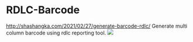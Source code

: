 # RDLC-Barcode
http://shashangka.com/2021/02/27/generate-barcode-rdlc/
Generate multi column barcode using rdlc reporting tool.
<img src="http://shashangka.com/wp-content/uploads/2021/03/rdlc1.png"/>
